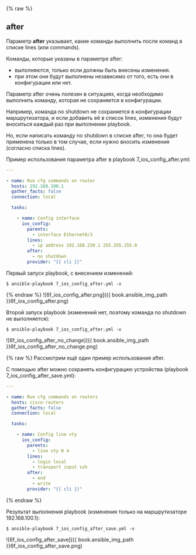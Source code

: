 {% raw %}
## after

Параметр __after__ указывает, какие команды выполнить после команд в списке lines (или commands).

Команды, которые указаны в параметре after:
* выполняются, только если должны быть внесены изменения.
* при этом они будут выполнены независимо от того, есть они в конфигурации или нет.

Параметр after очень полезен в ситуациях, когда необходимо выполнить команду, которая не сохраняется в конфигурации.

Например, команда no shutdown не сохраняется в конфигурации маршрутизатора, и если добавить её в список lines, изменения будут вноситься каждый раз при выполнении playbook. 

Но, если написать команду no shutdown в списке after, то она будет применена только в том случае, если нужно вносить изменения (согласно списка lines).

Пример использования параметра after в playbook 7_ios_config_after.yml:
```yml
---

- name: Run cfg commands on router
  hosts: 192.168.100.1
  gather_facts: false
  connection: local

  tasks:

    - name: Config interface
      ios_config:
        parents:
          - interface Ethernet0/3
        lines:
          - ip address 192.168.230.1 255.255.255.0
        after:
          - no shutdown
        provider: "{{ cli }}"
```

Первый запуск playbook, с внесением изменений:
```
$ ansible-playbook 7_ios_config_after.yml -v
```
{% endraw %}
![6f_ios_config_after.png]({{ book.ansible_img_path }}6f_ios_config_after.png)


Второй запуск playbook (изменений нет, поэтому команда no shutdown не выполняется):
```
$ ansible-playbook 7_ios_config_after.yml -v
```
![6f_ios_config_after_no_change]({{ book.ansible_img_path }}6f_ios_config_after_no_change.png)

{% raw %}
Рассмотрим ещё один пример использования after.

С помощью after можно сохранять конфигурацию устройства (playbook 7_ios_config_after_save.yml):
```yml
---

- name: Run cfg commands on routers
  hosts: cisco-routers
  gather_facts: false
  connection: local

  tasks:

    - name: Config line vty
      ios_config:
        parents:
          - line vty 0 4
        lines:
          - login local
          - transport input ssh
        after:
          - end
          - write
        provider: "{{ cli }}"
```
{% endraw %}

Результат выполнения playbook (изменения только на маршрутизаторе 192.168.100.1):
```
$ ansible-playbook 7_ios_config_after_save.yml -v
```
![6f_ios_config_after_save]({{ book.ansible_img_path }}6f_ios_config_after_save.png)


